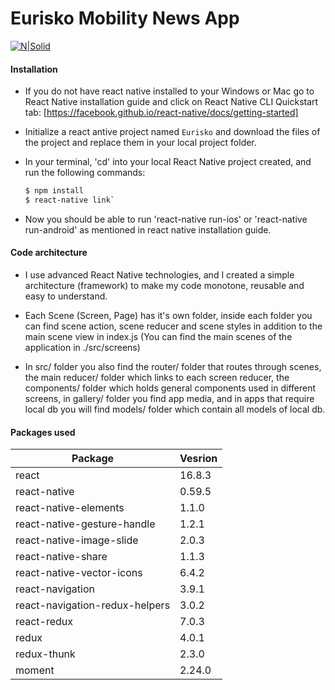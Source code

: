 # Eurisko Mobility News App

[![N|Solid](https://i0.wp.com/www.asapdevelopers.com/wp-content/uploads/2017/11/react-native-banner-1024x300-e1510060053599-1.png?fit=1024%2C300&ssl=1)](https://nodesource.com/products/nsolid)

#### Installation

  - If you do not have react native installed to your Windows or Mac go to React Native installation guide and click on React Native CLI Quickstart tab: [https://facebook.github.io/react-native/docs/getting-started]
  
 - Initialize a react antive project named `Eurisko` and download the files of the project and replace them in your local project folder.
 
 - In your terminal, 'cd' into your local React Native project created, and run the following commands:
     ```sh
    $ npm install
    $ react-native link`
    ```
- Now you should be able to run 'react-native run-ios' or 'react-native run-android' as mentioned in react native installation guide. 

#### Code architecture
- I use advanced React Native technologies, and I created a simple architecture (framework) to make my code monotone, reusable and easy to understand.

- Each Scene (Screen, Page) has it's own folder, inside each folder you can find scene action, scene reducer and scene styles in addition to the main scene view in index.js (You can find the main scenes of the application in ./src/screens)

- In src/ folder you also find the router/ folder that routes through scenes, the main reducer/ folder which links to each screen reducer, the components/ folder which holds general components used in different screens, in gallery/ folder you find app media, and in apps that require local db you will find models/ folder which contain all models of local db.

#### Packages used

| Package | Vesrion |
| ------ | ------ |
| react | 16.8.3 |
| react-native | 0.59.5 |
| react-native-elements | 1.1.0 |
| react-native-gesture-handle | 1.2.1 |
| react-native-image-slide | 2.0.3 |
| react-native-share | 1.1.3 |
| react-native-vector-icons | 6.4.2 |
| react-navigation | 3.9.1 |
| react-navigation-redux-helpers | 3.0.2 |
| react-redux | 7.0.3 |
| redux | 4.0.1 |
| redux-thunk | 2.3.0 |
| moment | 2.24.0 |






